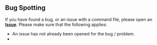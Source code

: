 ## Bug Spotting
If you have found a bug, or an issue with a command file, please open an [**Issue**](https://github.com/Jordyn-gif/Commands/issues/new). Please make sure that the following applies:
- An issue has not already been opened for the bug / problem.
- 

